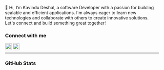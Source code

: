 👋 Hi, I’m Kavindu Deshal, a software Developer with a passion for building scalable and efficient applications. I'm always eager to learn new technologies and collaborate with others to create innovative solutions. Let's connect and build something great together!

### Connect with me
[<img align="left" alt="Github" width="22px" src="https://cdn.jsdelivr.net/npm/simple-icons@3/icons/github.svg" />][github]
[<img align="left" alt="LinkedIn" width="22px" src="https://cdn.jsdelivr.net/npm/simple-icons@v3/icons/linkedin.svg" />][linkedin]




<br />

---
### GitHub Stats

<p><img align="center" src="http://github-readme-streak-stats.herokuapp.com?user=Deshal-001&theme=dark&exclude_days=Sun%2CSat" alt="" /></p>

<br />
<br />



[github]: https://github.com/Deshal-001
[linkedin]: https://www.linkedin.com/in/deshal001


